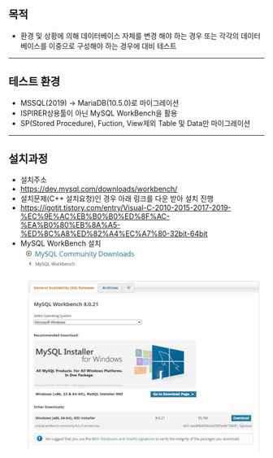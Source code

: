 ## 목적
- 환경 및 상황에 의해 데이터베이스 자체를 변경 해야 하는 경우 또는 각각의 데이터베이스를 이중으로 구성해야 하는 경우에 대비 테스트 
___

## 테스트 환경
- MSSQL(2019) -> MariaDB(10.5.0)로 마이그레이션
- ISPIRER상용툴이 아닌 MySQL WorkBench을 활용
- SP(Stored Procedure), Fuction, View제외 Table 및 Data만 마이그레이션
___

## 설치과정
- 설치주소
- https://dev.mysql.com/downloads/workbench/
- 설치문제(C++ 설치요청)인 경우 아래 링크를 다운 받아 설치 진행
- https://igotit.tistory.com/entry/Visual-C-2010-2015-2017-2019-%EC%9E%AC%EB%B0%B0%ED%8F%AC-%EA%B0%80%EB%8A%A5-%ED%8C%A8%ED%82%A4%EC%A7%80-32bit-64bit
- MySQL WorkBench 설치
![MySQLWorkbenchDownload1](./img/MySQLWorkbenchDownload1.JPG)
